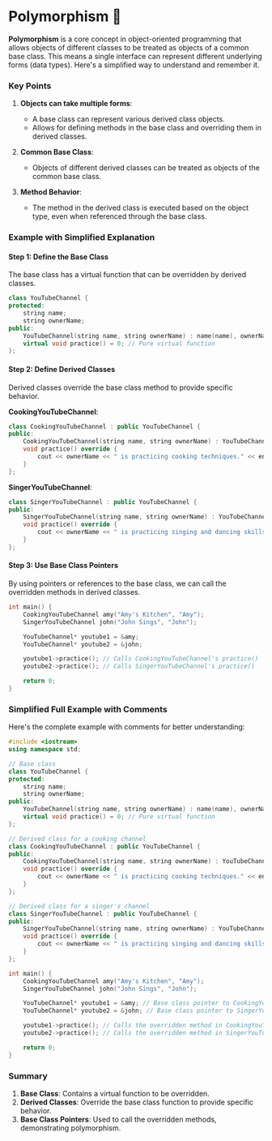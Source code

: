 
# Polymorphism 🌟

**Polymorphism** is a core concept in object-oriented programming that allows objects of different classes to be treated as objects of a common base class. This means a single interface can represent different underlying forms (data types). Here's a simplified way to understand and remember it.

### Key Points

1. **Objects can take multiple forms**:
   - A base class can represent various derived class objects.
   - Allows for defining methods in the base class and overriding them in derived classes.

2. **Common Base Class**:
   - Objects of different derived classes can be treated as objects of the common base class.

3. **Method Behavior**:
   - The method in the derived class is executed based on the object type, even when referenced through the base class.

### Example with Simplified Explanation

#### Step 1: Define the Base Class

The base class has a virtual function that can be overridden by derived classes.

```cpp
class YouTubeChannel {
protected:
    string name;
    string ownerName;
public:
    YouTubeChannel(string name, string ownerName) : name(name), ownerName(ownerName) {}
    virtual void practice() = 0; // Pure virtual function
};
```

#### Step 2: Define Derived Classes

Derived classes override the base class method to provide specific behavior.

**CookingYouTubeChannel**:
```cpp
class CookingYouTubeChannel : public YouTubeChannel {
public:
    CookingYouTubeChannel(string name, string ownerName) : YouTubeChannel(name, ownerName) {}
    void practice() override {
        cout << ownerName << " is practicing cooking techniques." << endl;
    }
};
```

**SingerYouTubeChannel**:
```cpp
class SingerYouTubeChannel : public YouTubeChannel {
public:
    SingerYouTubeChannel(string name, string ownerName) : YouTubeChannel(name, ownerName) {}
    void practice() override {
        cout << ownerName << " is practicing singing and dancing skills." << endl;
    }
};
```

#### Step 3: Use Base Class Pointers

By using pointers or references to the base class, we can call the overridden methods in derived classes.

```cpp
int main() {
    CookingYouTubeChannel amy("Amy's Kitchen", "Amy");
    SingerYouTubeChannel john("John Sings", "John");

    YouTubeChannel* youtube1 = &amy;
    YouTubeChannel* youtube2 = &john;

    youtube1->practice(); // Calls CookingYouTubeChannel's practice()
    youtube2->practice(); // Calls SingerYouTubeChannel's practice()

    return 0;
}
```

### Simplified Full Example with Comments

Here's the complete example with comments for better understanding:

```cpp
#include <iostream>
using namespace std;

// Base class
class YouTubeChannel {
protected:
    string name;
    string ownerName;
public:
    YouTubeChannel(string name, string ownerName) : name(name), ownerName(ownerName) {}
    virtual void practice() = 0; // Pure virtual function
};

// Derived class for a cooking channel
class CookingYouTubeChannel : public YouTubeChannel {
public:
    CookingYouTubeChannel(string name, string ownerName) : YouTubeChannel(name, ownerName) {}
    void practice() override {
        cout << ownerName << " is practicing cooking techniques." << endl;
    }
};

// Derived class for a singer's channel
class SingerYouTubeChannel : public YouTubeChannel {
public:
    SingerYouTubeChannel(string name, string ownerName) : YouTubeChannel(name, ownerName) {}
    void practice() override {
        cout << ownerName << " is practicing singing and dancing skills." << endl;
    }
};

int main() {
    CookingYouTubeChannel amy("Amy's Kitchen", "Amy");
    SingerYouTubeChannel john("John Sings", "John");

    YouTubeChannel* youtube1 = &amy; // Base class pointer to CookingYouTubeChannel
    YouTubeChannel* youtube2 = &john; // Base class pointer to SingerYouTubeChannel

    youtube1->practice(); // Calls the overridden method in CookingYouTubeChannel
    youtube2->practice(); // Calls the overridden method in SingerYouTubeChannel

    return 0;
}
```

### Summary

1. **Base Class**: Contains a virtual function to be overridden.
2. **Derived Classes**: Override the base class function to provide specific behavior.
3. **Base Class Pointers**: Used to call the overridden methods, demonstrating polymorphism.

